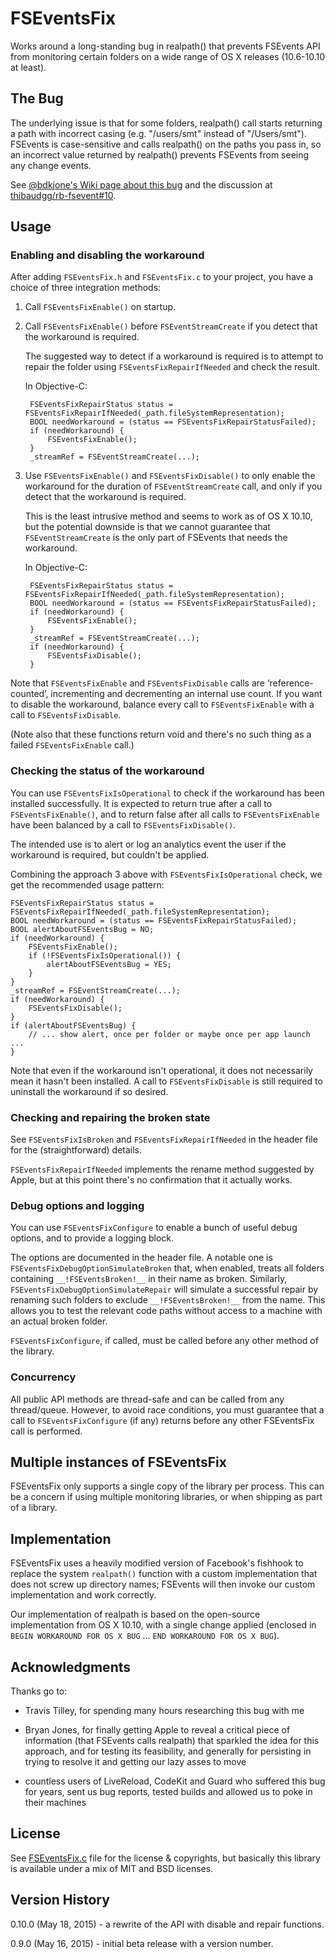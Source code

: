 # FSEventsFix

Works around a long-standing bug in realpath() that prevents FSEvents API from monitoring certain folders on a wide range of OS X releases (10.6-10.10 at least).


## The Bug

The underlying issue is that for some folders, realpath() call starts returning a path with incorrect casing (e.g. "/users/smt" instead of "/Users/smt"). FSEvents is case-sensitive and calls realpath() on the paths you pass in, so an incorrect value returned by realpath() prevents FSEvents from seeing any change events.

See [@bdkjone's Wiki page about this bug](https://github.com/bdkjones/fseventsbug/wiki/realpath()-And-FSEvents) and the discussion at [thibaudgg/rb-fsevent#10](https://github.com/thibaudgg/rb-fsevent/issues/10).


## Usage


### Enabling and disabling the workaround

After adding `FSEventsFix.h` and `FSEventsFix.c` to your project, you have a choice of three integration methods:

1. Call `FSEventsFixEnable()` on startup.

2. Call `FSEventsFixEnable()` before `FSEventStreamCreate` if you detect that the workaround is required.

    The suggested way to detect if a workaround is required is to attempt to repair the folder using `FSEventsFixRepairIfNeeded` and check the result.

    In Objective-C:

        FSEventsFixRepairStatus status = FSEventsFixRepairIfNeeded(_path.fileSystemRepresentation);
        BOOL needWorkaround = (status == FSEventsFixRepairStatusFailed);
        if (needWorkaround) {
            FSEventsFixEnable();
        }
        _streamRef = FSEventStreamCreate(...);

3. Use `FSEventsFixEnable()` and `FSEventsFixDisable()` to only enable the workaround for the duration of `FSEventStreamCreate` call, and only if you detect that the workaround is required.

    This is the least intrusive method and seems to work as of OS X 10.10, but the potential downside is that we cannot guarantee that `FSEventStreamCreate` is the only part of FSEvents that needs the workaround.

    In Objective-C:

        FSEventsFixRepairStatus status = FSEventsFixRepairIfNeeded(_path.fileSystemRepresentation);
        BOOL needWorkaround = (status == FSEventsFixRepairStatusFailed);
        if (needWorkaround) {
            FSEventsFixEnable();
        }
        _streamRef = FSEventStreamCreate(...);
        if (needWorkaround) {
            FSEventsFixDisable();
        }

Note that `FSEventsFixEnable` and `FSEventsFixDisable` calls are ‘reference-counted’, incrementing and decrementing an internal use count. If you want to disable the workaround, balance every call to `FSEventsFixEnable` with a call to `FSEventsFixDisable`.

(Note also that these functions return void and there's no such thing as a failed `FSEventsFixEnable` call.)


### Checking the status of the workaround

You can use `FSEventsFixIsOperational` to check if the workaround has been installed successfully. It is expected to return true after a call to `FSEventsFixEnable()`, and to return false after all calls to `FSEventsFixEnable` have been balanced by a call to `FSEventsFixDisable()`.

The intended use is to alert or log an analytics event the user if the workaround is required, but couldn't be applied.

Combining the approach 3 above with `FSEventsFixIsOperational` check, we get the recommended usage pattern:

    FSEventsFixRepairStatus status = FSEventsFixRepairIfNeeded(_path.fileSystemRepresentation);
    BOOL needWorkaround = (status == FSEventsFixRepairStatusFailed);
    BOOL alertAboutFSEventsBug = NO;
    if (needWorkaround) {
        FSEventsFixEnable();
        if (!FSEventsFixIsOperational()) {
            alertAboutFSEventsBug = YES;
        }
    }
    _streamRef = FSEventStreamCreate(...);
    if (needWorkaround) {
        FSEventsFixDisable();
    }
    if (alertAboutFSEventsBug) {
        // ... show alert, once per folder or maybe once per app launch ...
    }

Note that even if the workaround isn't operational, it does not necessarily mean it hasn't been installed. A call to `FSEventsFixDisable` is still required to uninstall the workaround if so desired.


### Checking and repairing the broken state

See `FSEventsFixIsBroken` and `FSEventsFixRepairIfNeeded` in the header file for the (straightforward) details.

`FSEventsFixRepairIfNeeded` implements the rename method suggested by Apple, but at this point there's no confirmation that it actually works.


### Debug options and logging

You can use `FSEventsFixConfigure` to enable a bunch of useful debug options, and to provide a logging block.

The options are documented in the header file. A notable one is `FSEventsFixDebugOptionSimulateBroken` that, when enabled, treats all folders containing `__!FSEventsBroken!__` in their name as broken. Similarly, `FSEventsFixDebugOptionSimulateRepair` will simulate a successful repair by renaming such folders to exclude `__!FSEventsBroken!__` from the name. This allows you to test the relevant code paths without access to a machine with an actual broken folder.

`FSEventsFixConfigure`, if called, must be called before any other method of the library.


### Concurrency

All public API methods are thread-safe and can be called from any thread/queue. However, to avoid race conditions, you must guarantee that a call to `FSEventsFixConfigure` (if any) returns before any other FSEventsFix call is performed.


## Multiple instances of FSEventsFix

FSEventsFix only supports a single copy of the library per process. This can be a concern if using multiple monitoring libraries, or when shipping as part of a library.


## Implementation

FSEventsFix uses a heavily modified version of Facebook's fishhook to replace the system `realpath()` function with a custom implementation that does not screw up directory names; FSEvents will then invoke our custom implementation and work correctly.

Our implementation of realpath is based on the open-source implementation from OS X 10.10, with a single change applied (enclosed in `BEGIN WORKAROUND FOR OS X BUG` ... `END WORKAROUND FOR OS X BUG`).


## Acknowledgments

Thanks go to:

* Travis Tilley, for spending many hours researching this bug with me

* Bryan Jones, for finally getting Apple to reveal a critical piece of information (that FSEvents calls realpath) that sparkled the idea for this approach, and for testing its feasibility, and generally for persisting in trying to resolve it and getting our lazy asses to move

* countless users of LiveReload, CodeKit and Guard who suffered this bug for years, sent us bug reports, tested builds and allowed us to poke in their machines


## License

See [FSEventsFix.c](FSEventsFix.c) file for the license & copyrights, but basically this library is available under a mix of MIT and BSD licenses.


## Version History

0.10.0 (May 18, 2015) - a rewrite of the API with disable and repair functions.

0.9.0 (May 16, 2015) - initial beta release with a version number.
